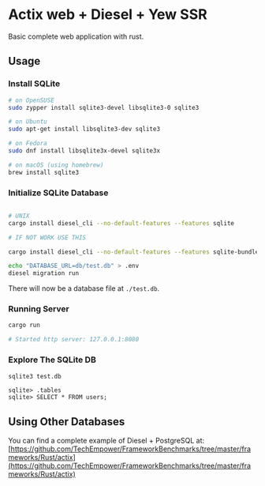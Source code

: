# Actix web + Diesel + Yew SSR

Basic complete web application with rust.

## Usage

### Install SQLite

```sh
# on OpenSUSE
sudo zypper install sqlite3-devel libsqlite3-0 sqlite3

# on Ubuntu
sudo apt-get install libsqlite3-dev sqlite3

# on Fedora
sudo dnf install libsqlite3x-devel sqlite3x

# on macOS (using homebrew)
brew install sqlite3
```

### Initialize SQLite Database

```sh

# UNIX
cargo install diesel_cli --no-default-features --features sqlite

# IF NOT WORK USE THIS

cargo install diesel_cli --no-default-features --features sqlite-bundled

echo "DATABASE_URL=db/test.db" > .env
diesel migration run
```

There will now be a database file at `./test.db`.

### Running Server

```sh
cargo run

# Started http server: 127.0.0.1:8080
```

### Explore The SQLite DB

```sh
sqlite3 test.db
```

```
sqlite> .tables
sqlite> SELECT * FROM users;
```

## Using Other Databases

You can find a complete example of Diesel + PostgreSQL at: [https://github.com/TechEmpower/FrameworkBenchmarks/tree/master/frameworks/Rust/actix](https://github.com/TechEmpower/FrameworkBenchmarks/tree/master/frameworks/Rust/actix)